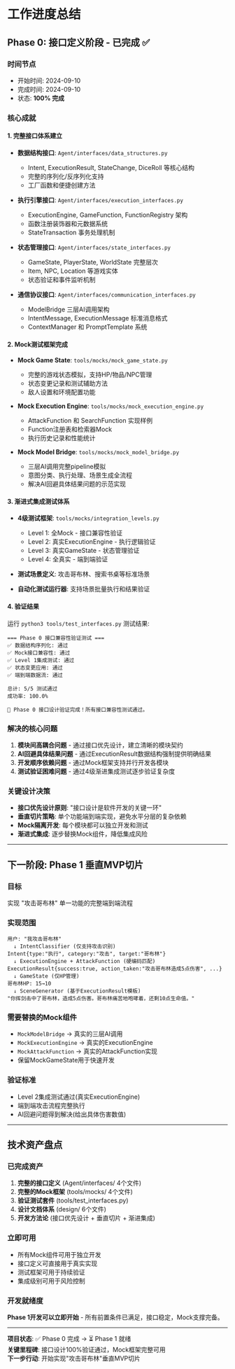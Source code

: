 # 工作进度总结

## Phase 0: 接口定义阶段 - 已完成 ✅

### 时间节点
- 开始时间: 2024-09-10
- 完成时间: 2024-09-10  
- 状态: **100% 完成**

### 核心成就

#### 1. 完整接口体系建立
- **数据结构接口**: `Agent/interfaces/data_structures.py`
  - Intent, ExecutionResult, StateChange, DiceRoll 等核心结构
  - 完整的序列化/反序列化支持
  - 工厂函数和便捷创建方法

- **执行引擎接口**: `Agent/interfaces/execution_interfaces.py`  
  - ExecutionEngine, GameFunction, FunctionRegistry 架构
  - 函数注册装饰器和元数据系统
  - StateTransaction 事务处理机制

- **状态管理接口**: `Agent/interfaces/state_interfaces.py`
  - GameState, PlayerState, WorldState 完整层次
  - Item, NPC, Location 等游戏实体
  - 状态验证和事件监听机制

- **通信协议接口**: `Agent/interfaces/communication_interfaces.py`
  - ModelBridge 三层AI调用架构  
  - IntentMessage, ExecutionMessage 标准消息格式
  - ContextManager 和 PromptTemplate 系统

#### 2. Mock测试框架完成
- **Mock Game State**: `tools/mocks/mock_game_state.py`
  - 完整的游戏状态模拟，支持HP/物品/NPC管理
  - 状态变更记录和测试辅助方法
  - 敌人设置和环境配置功能

- **Mock Execution Engine**: `tools/mocks/mock_execution_engine.py`
  - AttackFunction 和 SearchFunction 实现样例
  - Function注册表和检索器Mock
  - 执行历史记录和性能统计

- **Mock Model Bridge**: `tools/mocks/mock_model_bridge.py`  
  - 三层AI调用完整pipeline模拟
  - 意图分类、执行处理、场景生成全流程
  - 解决AI回避具体结果问题的示范实现

#### 3. 渐进式集成测试体系
- **4级测试框架**: `tools/mocks/integration_levels.py`
  - Level 1: 全Mock - 接口兼容性验证
  - Level 2: 真实ExecutionEngine - 执行逻辑验证  
  - Level 3: 真实GameState - 状态管理验证
  - Level 4: 全真实 - 端到端验证

- **测试场景定义**: 攻击哥布林、搜索书桌等标准场景
- **自动化测试运行器**: 支持场景批量执行和结果验证

#### 4. 验证结果
运行 `python3 tools/test_interfaces.py` 测试结果:
```
=== Phase 0 接口兼容性验证测试 ===
✅ 数据结构序列化: 通过
✅ Mock接口兼容性: 通过  
✅ Level 1集成测试: 通过
✅ 状态变更应用: 通过
✅ 端到端数据流: 通过

总计: 5/5 测试通过
成功率: 100.0%

🎉 Phase 0 接口设计验证完成！所有接口兼容性测试通过。
```

### 解决的核心问题

1. **模块间高耦合问题** - 通过接口优先设计，建立清晰的模块契约
2. **AI回避具体结果问题** - 通过ExecutionResult数据结构强制提供明确结果  
3. **开发顺序依赖问题** - 通过Mock框架支持并行开发各模块
4. **测试验证困难问题** - 通过4级渐进集成测试逐步验证复杂度

### 关键设计决策

- **接口优先设计原则**: "接口设计是软件开发的关键一环"
- **垂直切片策略**: 单个功能端到端实现，避免水平分层的复杂依赖
- **Mock隔离开发**: 每个模块都可以独立开发和测试
- **渐进式集成**: 逐步替换Mock组件，降低集成风险

---

## 下一阶段: Phase 1 垂直MVP切片

### 目标
实现 "攻击哥布林" 单一功能的完整端到端流程

### 实现范围  
```
用户: "我攻击哥布林"
  ↓ IntentClassifier (仅支持攻击识别)
Intent{type:"执行", category:"攻击", target:"哥布林"}  
  ↓ ExecutionEngine + AttackFunction (硬编码匹配)
ExecutionResult{success:true, action_taken:"攻击哥布林造成5点伤害", ...}
  ↓ GameState (仅HP管理)
哥布林HP: 15→10
  ↓ SceneGenerator (基于ExecutionResult模板)
"你挥剑击中了哥布林，造成5点伤害。哥布林痛苦地咆哮着，还剩10点生命值。"
```

### 需要替换的Mock组件
- `MockModelBridge` → 真实的三层AI调用
- `MockExecutionEngine` → 真实的ExecutionEngine
- `MockAttackFunction` → 真实的AttackFunction实现
- 保留MockGameState用于快速开发

### 验证标准
- Level 2集成测试通过(真实ExecutionEngine)
- 端到端攻击流程完整执行  
- AI回避问题得到解决(给出具体伤害数值)

---

## 技术资产盘点

### 已完成资产
1. **完整的接口定义** (Agent/interfaces/ 4个文件)
2. **完整的Mock框架** (tools/mocks/ 4个文件)  
3. **验证测试套件** (tools/test_interfaces.py)
4. **设计文档体系** (design/ 6个文件)
5. **开发方法论** (接口优先设计 + 垂直切片 + 渐进集成)

### 立即可用
- 所有Mock组件可用于独立开发
- 接口定义可直接用于真实实现
- 测试框架可用于持续验证  
- 集成级别可用于风险控制

### 开发就绪度
**Phase 1开发可以立即开始** - 所有前置条件已满足，接口稳定，Mock支撑完备。

---

**项目状态**: ✅ Phase 0 完成 → ⏳ Phase 1 就绪  
**关键里程碑**: 接口设计100%验证通过，Mock框架完整可用  
**下一步行动**: 开始实现"攻击哥布林"垂直MVP切片